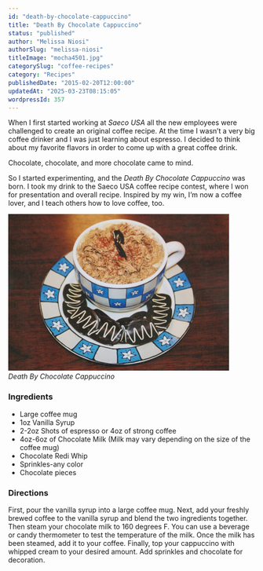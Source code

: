 ```yaml
---
id: "death-by-chocolate-cappuccino"
title: "Death By Chocolate Cappuccino"
status: "published"
author: "Melissa Niosi"
authorSlug: "melissa-niosi"
titleImage: "mocha4501.jpg"
categorySlug: "coffee-recipes"
category: "Recipes"
publishedDate: "2015-02-20T12:00:00"
updatedAt: "2025-03-23T08:15:05"
wordpressId: 357
---
```


When I first started working at *Saeco USA* all the new employees were challenged to create an original coffee recipe. At the time I wasn’t a very big coffee drinker and I was just learning about espresso. I decided to think about my favorite flavors in order to come up with a great coffee drink.

Chocolate, chocolate, and more chocolate came to mind.

So I started experimenting, and the *Death By Chocolate Cappuccino* was born. I took my drink to the Saeco USA coffee recipe contest, where I won for presentation and overall recipe. Inspired by my win, I’m now a coffee lover, and I teach others how to love coffee, too.

![Death By Chocolate Cappuccino](mocha4501.jpg)  
*Death By Chocolate Cappuccino*

### Ingredients

-   Large coffee mug
-   1oz Vanilla Syrup
-   2-2oz Shots of espresso or 4oz of strong coffee
-   4oz-6oz of Chocolate Milk (Milk may vary depending on the size of the coffee mug)
-   Chocolate Redi Whip
-   Sprinkles-any color
-   Chocolate pieces

### Directions

First, pour the vanilla syrup into a large coffee mug. Next, add your freshly brewed coffee to the vanilla syrup and blend the two ingredients together. Then steam your chocolate milk to 160 degrees F. You can use a beverage or candy thermometer to test the temperature of the milk. Once the milk has been steamed, add it to your coffee. Finally, top your cappuccino with whipped cream to your desired amount. Add sprinkles and chocolate for decoration.
